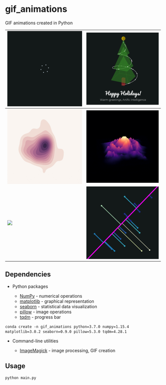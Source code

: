 # gif_animations

GIF animations created in Python

| ![](snowflake.gif) | ![](christmas.gif) |
|-|-|
| ![](kde.gif) | ![](mountain.gif) |
| ![](cubes.gif) | ![](projections.gif) |


## Dependencies

* Python packages

    * [NumPy](http://www.numpy.org/) - numerical operations
    * [matplotlib](http://matplotlib.org/) - graphical representation
    * [seaborn](https://seaborn.pydata.org/) - statistical data visualization
    * [pillow](https://python-pillow.org/) - image operations
    * [tqdm](https://tqdm.github.io/) - progress bar

<!-- -->

    conda create -n gif_animations python=3.7.0 numpy=1.15.4 matplotlib=3.0.2 seaborn=0.9.0 pillow=5.3.0 tqdm=4.28.1

* Command-line utilities

    * [ImageMagick](http://www.imagemagick.org/) - image processing, GIF creation


## Usage

```bash
python main.py
```
